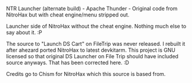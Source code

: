 NTR Launcher (alternate build) - Apache Thunder - Original code from NitroHax but with cheat engine/menu stripped out.

Launcher side of NitroHax without the cheat engine. Nothing much else to say about it. :P

The source to "Launch DS Cart" on FileTrip was never released. I rebuilt it after ahezard ported NitroHax to latest devkitarm. This project is GNU licensed so that original DS Launcher on File Trip should have included source anyways.
That has been corrected here. :D

Credits go to Chism for NitroHax which this source is based from.